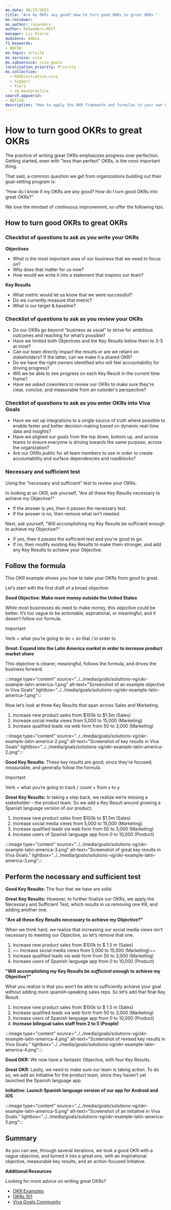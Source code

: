 ```yaml
---
ms.date: 06/27/2023
title: "Are my OKRs any good? How to turn good OKRs to great OKRs "
ms.reviewer: 
ms.author: rasanders
author: RaSanders-MSFT
manager: Liz.Pierce
audience: Admin
f1.keywords:
- NOCSH
ms.topic: article
ms.service: viva
ms.subservice: viva-goals
localization_priority: Priority
ms.collection:
  - M365initiative-viva
  - highpri
  - Tier1
  - vg-bestpractice
search.appverid:
- MET150
description: "How to apply the OKR framework and formulas to your own OKRs in order to create healthy OKRs."
---
```


# How to turn good OKRs to great OKRs

The practice of writing great OKRs emphasizes progress over perfection. Getting started, even with "less than perfect" OKRs, is the most important thing.  

That said, a common question we get from organizations building out their goal-setting program is: 

“How do I know if my OKRs are any good? How do I turn good OKRs into great OKRs?” 

We love the mindset of continuous improvement, so offer the following tips. 

## How to turn good OKRs to great OKRs

### Checklist of questions to ask as you write your OKRs

**Objectives**

- What is the most important area of our business that we need to focus on?  
- Why does that matter for us now?  
- How would we write it into a statement that inspires our team? 

**Key Results**

- What metric would let us know that we were successful?  
- Do we currently measure that metric?  
- What is our target & baseline?  

### Checklist of questions to ask as you review your OKRs

- Do our OKRs go beyond “business as usual” to strive for ambitious outcomes and reaching for what’s possible?  
- Have we limited both Objectives and the Key Results below them to 3-5 at most?  
- Can our team directly impact the results or are we reliant on stakeholders? If the latter, can we make it a shared OKR? 
- Do we have the right owners identified who will feel accountability for driving progress?
- Will we be able to see progress on each Key Result in the current time frame? 
- Have we asked coworkers to review our OKRs to make sure they're clear, concise, and measurable from an outsider's perspective?

### Checklist of questions to ask as you enter OKRs into Viva Goals

- Have we set up integrations to a single source of truth where possible to enable faster and better decision making based on dynamic real-time data and insights?  
- Have we aligned our goals from the top down, bottom up, and across teams to ensure everyone is driving towards the same purpose, across the organization?  
- Are our OKRs public for all team members to see in order to create accountability and surface dependencies and roadblocks? 

### Necessary and sufficient test

Using the “necessary and sufficient” test to review your OKRs: 

In looking at an OKR, ask yourself, "Are all these Key Results necessary to achieve my Objective?" 

- If the answer is yes, then it passes the necessary test. 
- If the answer is no, then remove what isn't needed. 

Next, ask yourself, "Will accomplishing my Key Results be sufficient enough to achieve my Objective?" 

- If yes, then it passes the sufficient test and you're good to go. 
- If no, then modify existing Key Results to make them stronger, and add any Key Results to achieve your Objective. 

## Follow the formula

This OKR example shows you how to take your OKRs from good to great. 

Let’s start with the first draft of a broad objective: 

**Good Objective: Make more money outside the United States**

While most businesses do need to make money, this objective could be better. It’s too vague to be actionable, aspirational, or meaningful, and it doesn’t follow our formula. 

> [!IMPORTANT]
> Verb + what you’re going to do + so that / in order to

**Great: Expand into the Latin America market in order to increase product market share**

This objective is clearer, meaningful, follows the formula, and drives the business forward. 

:::image type="content" source="../../media/goals/solutions-vg/okr-example-latin-america-1.png" alt-text="Screenshot of an example objective in Viva Goals" lightbox="../../media/goals/solutions-vg/okr-example-latin-america-1.png":::

Now let’s look at three Key Results that span across Sales and Marketing.  

1. Increase new product sales from $100k to $1.5m (Sales)  
1. Increase social media views from 5,000 to 15,000 (Marketing)
1. Increase qualified leads via web form from 50 to 3,000 (Marketing) 

:::image type="content" source="../../media/goals/solutions-vg/okr-example-latin-america-2.png" alt-text="Screenshot of key results in Viva Goals" lightbox="../../media/goals/solutions-vg/okr-example-latin-america-2.png":::

**Good Key Results:** These key results are good, since they're focused, measurable, and generally follow the formula.  

> [!IMPORTANT]
> Verb + what you’re going to track / count + from x to y

**Great Key Results:** In taking a step back, we realize we’re missing a stakeholder – the product team. So we add a Key Result around growing a Spanish language version of our product. 

1. Increase new product sales from $100k to $1.5m (Sales)  
1. Increase social media views from 5,000 to 15,000 (Marketing)  
1. Increase qualified leads via web form from 50 to 3,000 (Marketing) 
1. Increase users of Spanish language app from 0 to 10,000 (Product) 

:::image type="content" source="../../media/goals/solutions-vg/okr-example-latin-america-3.png" alt-text="Screenshot of great key results in Viva Goals." lightbox="../../media/goals/solutions-vg/okr-example-latin-america-3.png":::

## Perform the necessary and sufficient test

**Good Key Results:** The four that we have are solid.  

**Great Key Results:** However, to further finalize our OKRs, we apply the Necessary and Sufficient Test, which results in us removing one KR, and adding another one. 

**"Are all these Key Results *necessary* to achieve my Objective?"**

When we think hard, we realize that increasing our social media views isn't necessary to meeting our Objective, so let’s remove that one. 

1. Increase new product sales from $100k to $ 1.5 m (Sales)
1. ~~ Increase social media views from 5,000 to 15,000 (Marketing)~~ 
1. Increase qualified leads via web form from 50 to 3,000 (Marketing) 
1. Increase users of Spanish language app from 0 to 10,000 (Product) 

**"Will accomplishing my Key Results be *sufficient* enough to achieve my Objective?"**

What you realize is that you won’t be able to sufficiently achieve your goal without adding more spanish-speaking sales reps. So let’s add that final Key Result. 

1. Increase new product sales from $100k to $ 1.5 m (Sales)  
1. Increase qualified leads via web form from 50 to 3,000 (Marketing) 
1. Increase users of Spanish language app from 0 to 10,000 (Product) 
1. **Increase bilingual sales staff from 2 to 5 (People)**

:::image type="content" source="../../media/goals/solutions-vg/okr-example-latin-america-4.png" alt-text="Screenshot of revised key results in Viva Goals." lightbox="../../media/goals/solutions-vg/okr-example-latin-america-4.png":::

**Good OKR:** We now have a fantastic Objective, with four Key Results. 

**Great OKR:** Lastly, we need to make sure our team is taking action. To do so, we add an Initiative for the product team, since they haven’t yet launched the Spanish language app. 

  **Initiative: Launch Spanish language version of our app for Android and iOS**

:::image type="content" source="../../media/goals/solutions-vg/okr-example-latin-america-5.png" alt-text="Screenshot of an initiative in Viva Goals." lightbox="../../media/goals/solutions-vg/okr-example-latin-america-5.png":::

## Summary

As you can see, through several iterations, we took a good OKR with a vague objective, and turned it into a great one, with an inspirational objective, measurable key results, and an action-focused Initiative.

**Additional Resources**

Looking for more advice on writing great OKRs? 

- [OKR Examples ](okr-examples.md)
- [OKRs 101 ](https://go.microsoft.com/fwlink/?linkid=2229044)
- [Viva Goals Community](https://techcommunity.microsoft.com/t5/viva-goals/ct-p/Viva-Goals) 